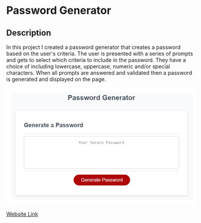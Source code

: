 # Password Generator

## Description

In this project I created a password generator that creates a password based on the user's criteria. The user is presented with a series of prompts and gets to select which criteria to include in the password. They have a choice of including lowercase, uppercase, numeric and/or special characters. When all prompts are answered and validated then a password is generated and displayed on the page.

![Project Image](./assets/images/password-generator.JPG)

[Website Link](https://trrgomez.github.io/password-generator/)